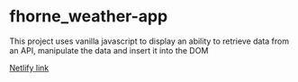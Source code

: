 # fhorne_weather-app

This project uses vanilla javascript to display an ability to retrieve data from an API, manipulate the data and insert it into the DOM

[Netlify link](https://adoring-knuth-e03afe.netlify.app)
